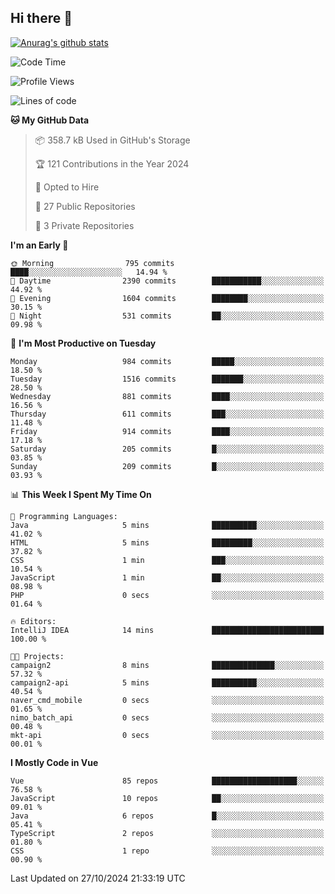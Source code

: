 ## Hi there 👋

[![Anurag's github stats](https://github-readme-stats.vercel.app/api?username=Songwonseok)](https://github.com/anuraghazra/github-readme-stats)



<!--START_SECTION:waka-->
![Code Time](http://img.shields.io/badge/Code%20Time-3%2C076%20hrs%209%20mins-blue)

![Profile Views](http://img.shields.io/badge/Profile%20Views-0-blue)

![Lines of code](https://img.shields.io/badge/From%20Hello%20World%20I%27ve%20Written-34.8%20million%20lines%20of%20code-blue)

**🐱 My GitHub Data** 

> 📦 358.7 kB Used in GitHub's Storage 
 > 
> 🏆 121 Contributions in the Year 2024
 > 
> 💼 Opted to Hire
 > 
> 📜 27 Public Repositories 
 > 
> 🔑 3 Private Repositories 
 > 
**I'm an Early 🐤** 

```text
🌞 Morning                795 commits         ████░░░░░░░░░░░░░░░░░░░░░   14.94 % 
🌆 Daytime                2390 commits        ███████████░░░░░░░░░░░░░░   44.92 % 
🌃 Evening                1604 commits        ████████░░░░░░░░░░░░░░░░░   30.15 % 
🌙 Night                  531 commits         ██░░░░░░░░░░░░░░░░░░░░░░░   09.98 % 
```
📅 **I'm Most Productive on Tuesday** 

```text
Monday                   984 commits         █████░░░░░░░░░░░░░░░░░░░░   18.50 % 
Tuesday                  1516 commits        ███████░░░░░░░░░░░░░░░░░░   28.50 % 
Wednesday                881 commits         ████░░░░░░░░░░░░░░░░░░░░░   16.56 % 
Thursday                 611 commits         ███░░░░░░░░░░░░░░░░░░░░░░   11.48 % 
Friday                   914 commits         ████░░░░░░░░░░░░░░░░░░░░░   17.18 % 
Saturday                 205 commits         █░░░░░░░░░░░░░░░░░░░░░░░░   03.85 % 
Sunday                   209 commits         █░░░░░░░░░░░░░░░░░░░░░░░░   03.93 % 
```


📊 **This Week I Spent My Time On** 

```text
💬 Programming Languages: 
Java                     5 mins              ██████████░░░░░░░░░░░░░░░   41.02 % 
HTML                     5 mins              █████████░░░░░░░░░░░░░░░░   37.82 % 
CSS                      1 min               ███░░░░░░░░░░░░░░░░░░░░░░   10.54 % 
JavaScript               1 min               ██░░░░░░░░░░░░░░░░░░░░░░░   08.98 % 
PHP                      0 secs              ░░░░░░░░░░░░░░░░░░░░░░░░░   01.64 % 

🔥 Editors: 
IntelliJ IDEA            14 mins             █████████████████████████   100.00 % 

🐱‍💻 Projects: 
campaign2                8 mins              ██████████████░░░░░░░░░░░   57.32 % 
campaign2-api            5 mins              ██████████░░░░░░░░░░░░░░░   40.54 % 
naver_cmd_mobile         0 secs              ░░░░░░░░░░░░░░░░░░░░░░░░░   01.65 % 
nimo_batch_api           0 secs              ░░░░░░░░░░░░░░░░░░░░░░░░░   00.48 % 
mkt-api                  0 secs              ░░░░░░░░░░░░░░░░░░░░░░░░░   00.01 % 
```

**I Mostly Code in Vue** 

```text
Vue                      85 repos            ███████████████████░░░░░░   76.58 % 
JavaScript               10 repos            ██░░░░░░░░░░░░░░░░░░░░░░░   09.01 % 
Java                     6 repos             █░░░░░░░░░░░░░░░░░░░░░░░░   05.41 % 
TypeScript               2 repos             ░░░░░░░░░░░░░░░░░░░░░░░░░   01.80 % 
CSS                      1 repo              ░░░░░░░░░░░░░░░░░░░░░░░░░   00.90 % 
```




 Last Updated on 27/10/2024 21:33:19 UTC
<!--END_SECTION:waka-->
